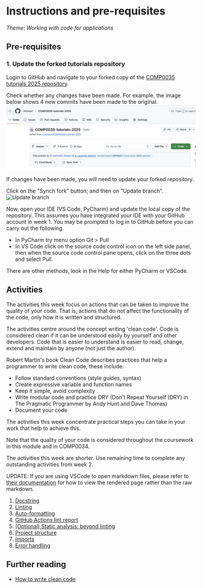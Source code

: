 # Instructions and pre-requisites

_*Theme: Working with code for applications*_

## Pre-requisites

### 1. Update the forked tutorials repository

Login to GitHub and navigate to your forked copy of
the [COMP0035 tutorials 2025 repository](https://github.com/nicholsons/COMP0035-tutorials-2025).

Check whether any changes have been made. For example, the image below shows 4 new commits have been made to the
original.
![Sync the forked repository](../img/gh-fork-behind.png)

If changes have been made, you will need to update your forked repository.

Click on the "Synch fork" button; and then on "Update branch".
![Update branch](../img/gh-update-branch.png)

Now, open your IDE (VS Code, PyCharm) and update the local copy of the repository. This assumes you have integrated your
IDE with your GitHub account in week 1. You may be prompted to log in to GitHub before you can carry out the
following.

- In PyCharm try menu option Git > Pull
- In VS Code click on the source code control icon on the left side panel, then when the source code control pane opens,
  click on the three dots and select Pull.

There are other methods, look in the Help for either PyCharm or VSCode.

## Activities

The activities this week focus on actions that can be taken to improve the quality of your code. That is, actions that
do not affect the functionality of the code, only how it is written and structured.

The activities centre around the concept writing 'clean code'. Code is considered clean if it can be understood easily
by yourself and other developers. Code that is easier to understand is easier to read, change, extend and maintain by
anyone (not just the author).

Robert Martin's book Clean Code describes practices that help a programmer to write clean code, these include:

- Follow standard conventions (style guides, syntax)
- Create expressive variable and function names
- Keep it simple, avoid complexity
- Write modular code and practice DRY (Don't Repeat Yourself (DRY) in The Pragmatic Programmer by Andy Hunt and Dave
  Thomas)
- Document your code

The activities this week concentrate practical steps you can take in your work that help to achieve this.

Note that the quality of your code is considered throughout the coursework in this module and in COMP0034.

The activities this week are shorter. Use remaining time to complete any outstanding activities from week 2.

UPDATE: If you are using VSCode to open markdown files, please refer
to [their documentation](https://code.visualstudio.com/docs/languages/markdown#_markdown-preview) for how to view the
rendered page rather than the raw markdown.

1. [Docstring](3-01-docstrings.md)
2. [Linting](3-02-linting.md)
3. [Auto-formatting](3-03-formatter.md)
4. [GitHub Actions lint report](3-04-github-actions.md)
5. [(Optional) Static analysis: beyond linting](3-05-static-analysis.md)
6. [Project structure](3-06-project-structure.md)
7. [Imports](3-07-imports.md)
8. [Error handling](3-08-error-handling.md)

## Further reading

- [How to write clean code](https://www.freecodecamp.org/news/how-to-write-clean-code/)

